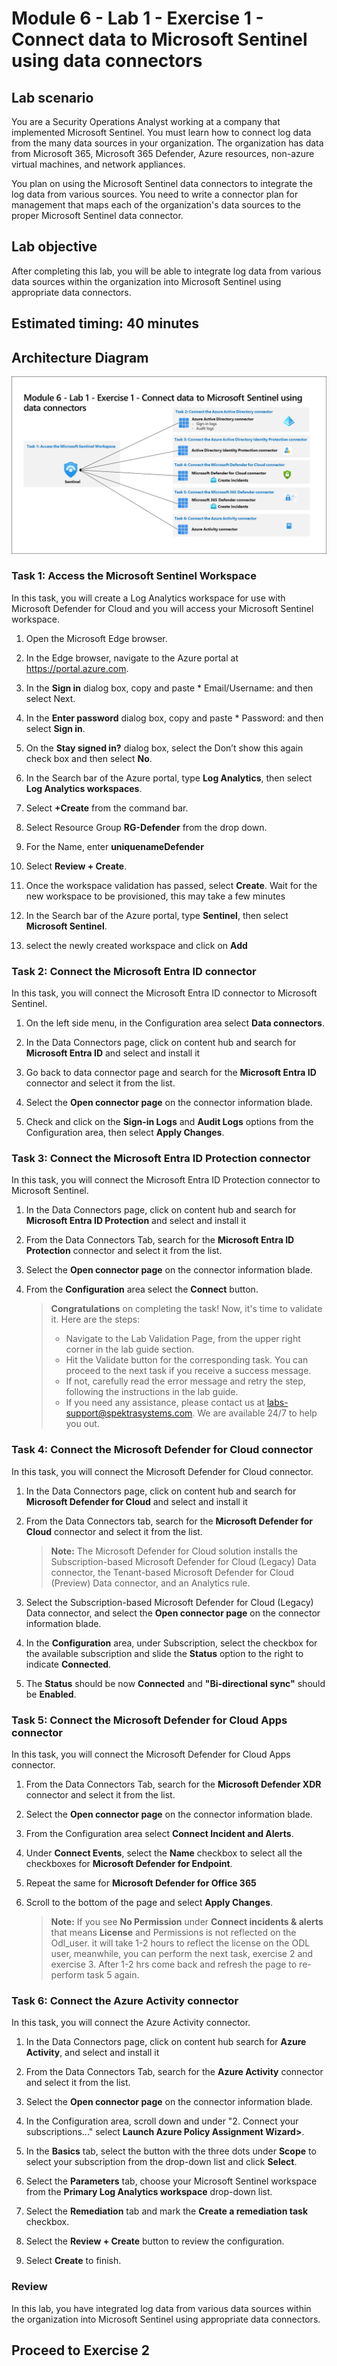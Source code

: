 # Module 6 - Lab 1 - Exercise 1 - Connect data to Microsoft Sentinel using data connectors

## Lab scenario

You are a Security Operations Analyst working at a company that implemented Microsoft Sentinel. You must learn how to connect log data from the many data sources in your organization. The organization has data from Microsoft 365, Microsoft 365 Defender, Azure resources, non-azure virtual machines, and network appliances.

You plan on using the Microsoft Sentinel data connectors to integrate the log data from various sources. You need to write a connector plan for management that maps each of the organization's data sources to the proper Microsoft Sentinel data connector.

## Lab objective

After completing this lab, you will be able to integrate log data from various data sources within the organization into Microsoft Sentinel using appropriate data connectors.

## Estimated timing: 40 minutes

## Architecture Diagram

  ![Picture 1](../Media/SC200-Lab_Diagrams_Mod6_L1_Ex1.png)

### Task 1: Access the Microsoft Sentinel Workspace

 In this task, you will create a Log Analytics workspace for use with Microsoft Defender for Cloud and you will access your Microsoft Sentinel workspace.  

 1. Open the Microsoft Edge browser.

 1. In the Edge browser, navigate to the Azure portal at https://portal.azure.com.

 1. In the **Sign in** dialog box, copy and paste * Email/Username: <inject key="AzureAdUserEmail"></inject> and then select Next.

 1. In the **Enter password** dialog box, copy and paste * Password: <inject key="AzureAdUserPassword"></inject> and then select **Sign in**.

 1. On the **Stay signed in?** dialog box, select the Don’t show this again check box and then select **No**.

 1. In the Search bar of the Azure portal, type **Log Analytics**, then select **Log Analytics workspaces**.

 1. Select **+Create** from the command bar.

 1. Select Resource Group **RG-Defender**  from the drop down.

 1. For the Name, enter **uniquenameDefender** 

 1. Select **Review + Create**.

 1. Once the workspace validation has passed, select **Create**. Wait for the new workspace to be provisioned, this may take a few minutes
 
 1. In the Search bar of the Azure portal, type **Sentinel**, then select **Microsoft Sentinel**.

 1. select the newly created workspace and click on **Add**

### Task 2: Connect the Microsoft Entra ID connector

 In this task, you will connect the Microsoft Entra ID connector to Microsoft Sentinel.

 1. On the left side menu, in the Configuration area select **Data connectors**.
 
 1. In the Data Connectors page, click on content hub and search for **Microsoft Entra ID** and select and install it
   
 1. Go back to data connector page and search for the **Microsoft Entra ID** connector and select it from the list.

 1. Select the **Open connector page** on the connector information blade.

 1. Check and click on the **Sign-in Logs** and **Audit Logs** options from the Configuration area, then select **Apply Changes**.

### Task 3: Connect the Microsoft Entra ID Protection connector

 In this task, you will connect the Microsoft Entra ID Protection connector to Microsoft Sentinel.

 1. In the Data Connectors page, click on content hub and search for **Microsoft Entra ID Protection** and select and install it
 
 1. From the Data Connectors Tab, search for the **Microsoft Entra ID Protection** connector and select it from the list.

 1. Select the **Open connector page** on the connector information blade.

 1. From the **Configuration** area select the **Connect** button.

      > **Congratulations** on completing the task! Now, it's time to validate it. Here are the steps:
      > - Navigate to the Lab Validation Page, from the upper right corner in the lab guide section.
      > - Hit the Validate button for the corresponding task. You can proceed to the next task if you receive a success message.
      > - If not, carefully read the error message and retry the step, following the instructions in the lab guide.
      > - If you need any assistance, please contact us at labs-support@spektrasystems.com. We are available 24/7 to help you out.

### Task 4: Connect the Microsoft Defender for Cloud connector

 In this task, you will connect the Microsoft Defender for Cloud connector.
 
 1. In the Data Connectors page, click on content hub and search for **Microsoft Defender for Cloud** and select and install it
 
 1. From the Data Connectors tab, search for the **Microsoft Defender for Cloud** connector and select it from the list.

    >**Note:** The Microsoft Defender for Cloud solution installs the Subscription-based Microsoft Defender for Cloud (Legacy) Data connector, the Tenant-based Microsoft Defender for Cloud (Preview) Data connector, and an Analytics rule.

 1. Select the Subscription-based Microsoft Defender for Cloud (Legacy) Data connector, and select the **Open connector page** on the connector information blade.

 1. In the **Configuration** area, under Subscription, select the checkbox for the available subscription and slide the **Status** option to the right to indicate **Connected**.

1. The **Status** should be now **Connected** and **"Bi-directional sync"** should be **Enabled**.

### Task 5: Connect the Microsoft Defender for Cloud Apps connector

In this task, you will connect the Microsoft Defender for Cloud Apps connector.

1. From the Data Connectors Tab, search for the **Microsoft Defender XDR** connector and select it from the list.

1. Select the **Open connector page** on the connector information blade.

1. From the Configuration area select **Connect Incident and Alerts**. 

1. Under **Connect Events**, select the **Name** checkbox to select all the checkboxes for **Microsoft Defender for Endpoint**.

1. Repeat the same for **Microsoft Defender for Office 365**

1. Scroll to the bottom of the page and select **Apply Changes**.

   >**Note:** If you see **No Permission** under **Connect incidents & alerts** that means **License** and Permissions is not reflected on the Odl_user. it will take 1-2 hours to reflect the license on the ODL user, meanwhile, you can perform the next task, exercise 2 and exercise 3. After 1-2 hrs come back and refresh the page to re-perform task 5 again.

### Task 6: Connect the Azure Activity connector

In this task, you will connect the Azure Activity connector.
1. In the Data Connectors page, click on content hub search for **Azure Activity**, and select and install it

1. From the Data Connectors Tab, search for the **Azure Activity** connector and select it from the list.

1. Select the **Open connector page** on the connector information blade.

1. In the Configuration area, scroll down and under "2. Connect your subscriptions..." select **Launch Azure Policy Assignment Wizard>**.

1. In the **Basics** tab, select the button with the three dots under **Scope** to select your subscription from the drop-down list and click **Select**.

1. Select the **Parameters** tab, choose your Microsoft Sentinel workspace from the **Primary Log Analytics workspace** drop-down list.

1. Select the **Remediation** tab and mark the **Create a remediation task** checkbox.

1. Select the **Review + Create** button to review the configuration.

1. Select **Create** to finish.

### Review
In this lab, you have integrated log data from various data sources within the organization into Microsoft Sentinel using appropriate data connectors.

## Proceed to Exercise 2
